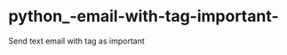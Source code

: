 python_-email-with-tag-important-
=================================

Send text email with tag as important
